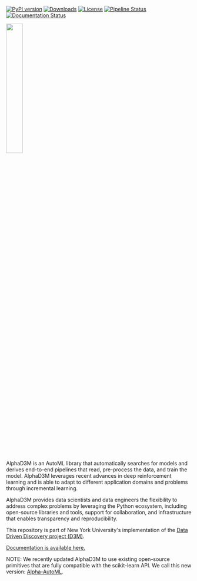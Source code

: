 [![PyPI version](https://badge.fury.io/py/alphad3m.svg)](https://badge.fury.io/py/alphad3m)
[![Downloads](https://static.pepy.tech/badge/alphad3m)](https://pepy.tech/project/alphad3m)
[![License](https://img.shields.io/badge/License-Apache%202.0-blue.svg)](https://opensource.org/licenses/Apache-2.0)
[![Pipeline Status](https://gitlab.com/ViDA-NYU/d3m/alphad3m/badges/devel/pipeline.svg)](https://gitlab.com/ViDA-NYU/d3m/alphad3m/-/pipelines/)
[![Documentation Status](https://readthedocs.org/projects/alphad3m/badge/?version=latest)](https://alphad3m.readthedocs.io/en/latest/?badge=latest)


<img src="https://gitlab.com/ViDA-NYU/d3m/alphad3m/-/raw/devel/AlphaD3M_logo.png" width=30%>


AlphaD3M is an AutoML library that automatically searches for models and derives end-to-end pipelines that read, 
pre-process the data, and train the model. AlphaD3M leverages recent advances in deep reinforcement learning and is 
able to adapt to different application domains and problems through incremental learning.

AlphaD3M provides data scientists and data engineers the flexibility to address complex problems by leveraging the 
Python ecosystem, including open-source libraries and tools, support for collaboration, and infrastructure that enables 
transparency and reproducibility. 

This repository is part of New York University's implementation of the 
[Data Driven Discovery project (D3M)](https://datadrivendiscovery.org/).

[Documentation is available here.](https://alphad3m.readthedocs.io/)

NOTE:
We recently updated AlphaD3M to use existing open-source primitives that are fully compatible with the scikit-learn API. We call this new version: [Alpha-AutoML](https://github.com/VIDA-NYU/alpha-automl).
